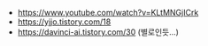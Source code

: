 - https://www.youtube.com/watch?v=KLtMNGjICrk
- https://yjjo.tistory.com/18
- https://davinci-ai.tistory.com/30 (별로인듯...)
